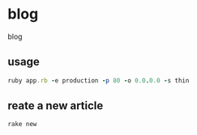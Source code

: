 blog
====

blog

usage
-----

```ruby
ruby app.rb -e production -p 80 -o 0.0.0.0 -s thin
```

reate a new article
-------------------
```sh
rake new
```